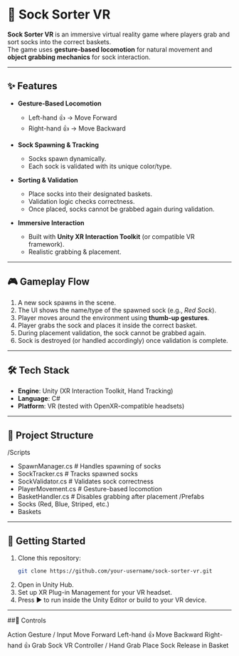# 🧦 Sock Sorter VR  

**Sock Sorter VR** is an immersive virtual reality game where players grab and sort socks into the correct baskets.  
The game uses **gesture-based locomotion** for natural movement and **object grabbing mechanics** for sock interaction.  

---

## ✨ Features  

- **Gesture-Based Locomotion**  
  - Left-hand 👍 → Move Forward  
  - Right-hand 👍 → Move Backward  

- **Sock Spawning & Tracking**  
  - Socks spawn dynamically.  
  - Each sock is validated with its unique color/type.  

- **Sorting & Validation**  
  - Place socks into their designated baskets.  
  - Validation logic checks correctness.  
  - Once placed, socks cannot be grabbed again during validation.  

- **Immersive Interaction**  
  - Built with **Unity XR Interaction Toolkit** (or compatible VR framework).  
  - Realistic grabbing & placement.  

---

## 🎮 Gameplay Flow  

1. A new sock spawns in the scene.  
2. The UI shows the name/type of the spawned sock (e.g., *Red Sock*).  
3. Player moves around the environment using **thumb-up gestures**.  
4. Player grabs the sock and places it inside the correct basket.  
5. During placement validation, the sock cannot be grabbed again.  
6. Sock is destroyed (or handled accordingly) once validation is complete.  

---

## 🛠️ Tech Stack  

- **Engine**: Unity (XR Interaction Toolkit, Hand Tracking)  
- **Language**: C#  
- **Platform**: VR (tested with OpenXR-compatible headsets)  

---

## 📂 Project Structure  

/Scripts
- SpawnManager.cs # Handles spawning of socks
- SockTracker.cs # Tracks spawned socks
- SockValidator.cs # Validates sock correctness
- PlayerMovement.cs # Gesture-based locomotion
- BasketHandler.cs # Disables grabbing after placement
/Prefabs
- Socks (Red, Blue, Striped, etc.)
- Baskets

---

## 🚀 Getting Started  

1. Clone this repository:  
   ```bash
   git clone https://github.com/your-username/sock-sorter-vr.git
2. Open in Unity Hub.
3. Set up XR Plug-in Management for your VR headset.
4. Press ▶️ to run inside the Unity Editor or build to your VR device.

---

##📌 Controls

Action	Gesture / Input
Move Forward	Left-hand 👍
Move Backward	Right-hand 👍
Grab Sock	VR Controller / Hand Grab
Place Sock	Release in Basket
